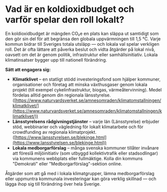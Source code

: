 # Vad är en koldioxidbudget och varför spelar den roll lokalt?

En koldioxidbudget är mängden CO₂e en plats kan släppa ut samtidigt som den gör sin del för att begränsa den globala uppvärmningen till 1,5 °C. Varje kommun bidrar till Sveriges totala utsläpp — och lokala val spelar verkligen roll. Det är ofta lättare att påverka beslut och vidta åtgärder på lokal nivå, oavsett om det är genom politik, infrastruktur eller samhällsinitiativ. Lokala klimatinsatser bygger upp till nationell förändring.

**Sätt att engagera sig:**

- **Klimatklivet** – en statligt stödd investeringsfond som hjälper kommuner, organisationer och företag att minska växthusgaser genom lokala projekt (till exempel cykelinfrastruktur, biogas, värmeåtervinning). Medel fördelas alltid genom din regionala länsstyrelse. ([https://www.naturvardsverket.se/amnesomraden/klimatomstallningen/klimatklivet/](https://www.naturvardsverket.se/amnesomraden/klimatomstallningen/klimatklivet/))
- **Länsstyrelsens rådgivningstjänster** – varje län (Länsstyrelse) erbjuder stöd, webbinarier och vägledning för lokalt klimatarbete och för crowdfunding av regionala klimatprojekt. ([https://www.lansstyrelsen.se/blekinge.html](https://www.lansstyrelsen.se/blekinge.html))
- **Lokala medborgarförslag** – många svenska kommuner tillåter invånare att föreslå miljöinitiativ (som utbyggd kollektivtrafik eller stadsodlingar) via kommunens webbplats eller fullmäktige. Kolla din kommuns "Demokrati" eller "Medborgarförslag"-sektion online.

Åtgärder som att gå med i lokala klimatgrupper, lämna medborgarförslag eller uppmuntra kommunala investeringar kan göra verklig skillnad — och lägga ihop sig till förändring över hela Sverige.
